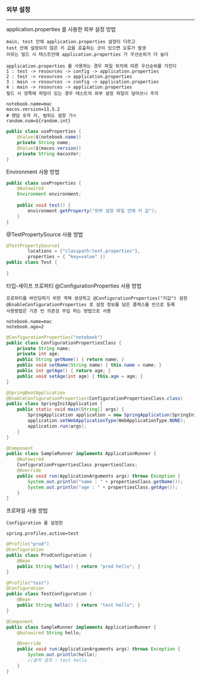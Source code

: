 ### 외부 설정

---

application.properties 를 사용한 외부 설정 방법

    main, test 안에 application.properties 설정이 다르고
    test 안에 설정되지 않은 키 값을 호출하는 곳이 있으면 오류가 발생
    이유는 빌드 시 테스트안에 application.properties 가 우선순위가 더 높다

    application.properties 를 사용하는 경우 파일 위치에 따른 우선순위를 가진다
    1 : test -> resources -> config -> application.properties
    2 : test -> resources -> application.properties
    3 : main -> resources -> config -> application.properties
    4 : main -> resources -> application.properties
    빌드 시 양쪽에 파일이 있는 경우 테스트의 외부 설정 파일이 덮어쓰니 주의

```properties
notebook.name=mac
macos.version=11.5.2
# 랜덤 숫자 리, 범위도 설정 가ㅇ
random.num=${random.int}
```

```java
public class useProperties {
    @Value(${notebook.name})
    private String name;
    @Value(${macos.version})
    private String macosVer;
}
```

Environment 사용 방법

```java
public class useProperties {
    @Autowired
    Environment environment;
    
    public void test() {
        environment.getProperty("외부 설정 파일 안에 키 값");
    }
}
```

@TestPropertySource 사용 방법

```java
@TestPropertySource(
        locations = {"classpath:test.properties"},
        properties = { "key=value" })
public class Test {
    
}
```

타입-세이프 프로퍼티 @ConfigurationProperties 사용 방법

    프로퍼티를 바인딩하기 위한 객체 생성하고 @ConfigurationProperties("키값") 설정
    @EnableConfigurationProperties 로 설정 정보를 담은 클래스를 빈으로 등록
    사용방법은 기존 빈 의존성 주입 하는 방법으로 사용

```properties
notebook.name=mac
notebook.age=2
```

```java
@ConfigurationProperties("notebook")
public class ConfigurationPropertiesClass {
    private String name;
    private int age;
    public String getName() { return name; }
    public void setName(String name) { this.name = name; }
    public int getAge() { return age; }
    public void setAge(int age) { this.age = age; }
}

@SpringBootApplication
@EnableConfigurationProperties(ConfigurationPropertiesClass.class)
public class SpringInitApplication {
    public static void main(String[] args) {
        SpringApplication application = new SpringApplication(SpringInitApplication.class);
        application.setWebApplicationType(WebApplicationType.NONE);
        application.run(args);
    }
}

@Component
public class SampleRunner implements ApplicationRunner {
    @Autowired
    ConfigurationPropertiesClass propertiesClass;
    @Override
    public void run(ApplicationArguments args) throws Exception {
        System.out.println("name : " + propertiesClass.getName());
        System.out.println("age : " + propertiesClass.getAge());
    }
}
```

프로파일 사용 방법

    Configuration 를 설정한 

```properties
spring.profiles.active=test
```

```java
@Profile("prod")
@Configuration
public class ProdConfiguration {
    @Bean
    public String hello() { return "prod hello"; }
}

@Profile("test")
@Configuration
public class TestConfiguration {
    @Bean
    public String hello() { return "test hello"; }
}

@Component
public class SampleRunner implements ApplicationRunner {
    @Autowired String hello;

    @Override
    public void run(ApplicationArguments args) throws Exception {
        System.out.println(hello);
        //출력 결과 : test hello
    }
}
```